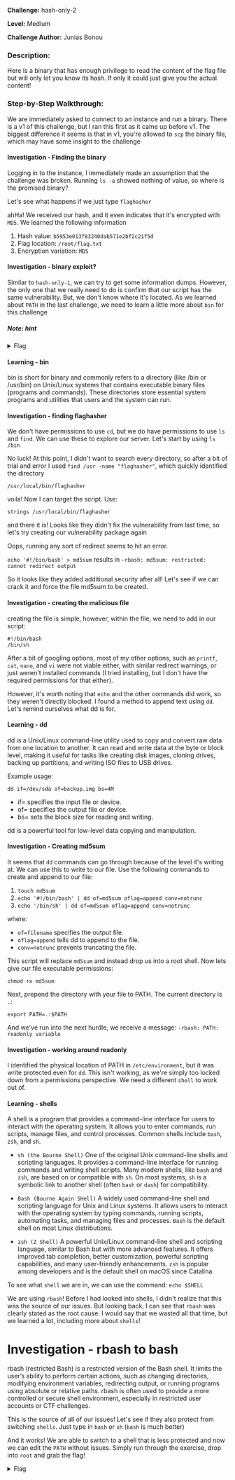 **Challenge:** hash-only-2

**Level:** Medium

**Challenge Author:** Junias Bonou

### Description: 
Here is a binary that has enough privilege to read the content of the flag file but will only let you know its hash. If only it could just give you the actual content!

### Step-by-Step Walkthrough:
We are immediately asked to connect to an instance and run a binary. There is a v1 of this challenge, but I ran this first as it came up before v1. The biggest difference it seems is that in v1, you're allowed to `scp` the binary file, which may have some insight to the challenge

#### Investigation - Finding the binary
Logging in to the instance, I immediately made an assumption that the challenge was broken. Running `ls -a` showed nothing of value, so where is the promised binary? 

Let's see what happens if we just type `flaghasher`

ahHa! We received our hash, and it even indicates that it's encrypted with `MD5`. We learned the following information

1. Hash value: `b5953e013f83240dab571e2bf2c21f5d`
2. Flag location: `/root/flag.txt`
3. Encryption variation: `MD5`

#### Investigation - binary exploit?
Similar to `hash-only-1`, we can try to get some information dumps. However, the only one that we really need to do is confirm that our script has the same vulnerability. But, we don't know where it's located. As we learned about `PATH` in the last challenge, we need to learn a little more about `bin` for this challenge 

##### Note: hint
<details><summary>Flag</summary>
    <pre>
    I spend a lot of time in this walkthrough going down false paths before understanding what the issue really is. If you want to skip a lot of these ramblings and testing, go to `Investigation - rbash to bash` near the end.
    </pre>
   </details>

#### Learning - bin
bin is short for binary and commonly refers to a directory (like /bin or /usr/bin) on Unix/Linux systems that contains executable binary files (programs and commands). These directories store essential system programs and utilities that users and the system can run.

#### Investigation - finding flaghasher
We don't have permissions to use `cd`, but we do have permissions to use `ls` and `find`. We can use these to explore our server. Let's start by using `ls /bin`

No luck! At this point, I didn't want to search every directory, so after a bit of trial and error I used `find /usr -name "flaghasher"`, which quickly identified the directory

`/usr/local/bin/flaghasher`

voila! Now I can target the script. Use:

`strings /usr/local/bin/flaghasher`

and there it is! Looks like they didn't fix the vulnerability from last time, so let's try creating our vulnerability package again

Oops, running any sort of redirect seems to hit an error.

`echo '#!/bin/bash' > md5sum` results in `-rbash: md5sum: restricted: cannot redirect output`

So it looks like they added additional security after all! Let's see if we can crack it and force the file md5sum to be created.




#### Investigation - creating the malicious file

creating the file is simple, however, within the file, we need to add in our script:

```
#!/bin/bash
/bin/sh
```

After a bit of googling options, most of my other options, such as `printf`, `cat`, `nano`, and `vi` were not viable either, with similar redirect warnings, or just weren't installed commands (I tried installing, but I don't have the required permissions for that either).

However, it's worth noting that `echo` and the other commands did work, so they weren't directly blocked. I found a method to append text using `dd`. Let's remind ourselves what dd is for.

#### Learning - dd
dd is a Unix/Linux command-line utility used to copy and convert raw data from one location to another. It can read and write data at the byte or block level, making it useful for tasks like creating disk images, cloning drives, backing up partitions, and writing ISO files to USB drives.

Example usage:

`dd if=/dev/sda of=backup.img bs=4M`

* if= specifies the input file or device.
* of= specifies the output file or device.
* bs= sets the block size for reading and writing.

dd is a powerful tool for low-level data copying and manipulation.

#### Investigation - Creating md5sum
It seems that `dd` commands can go through because of the level it's writing at. We can use this to write to our file. Use the following commands to create and append to our file:

1. `touch md5sum`
2. `echo '#!/bin/bash' | dd of=md5sum oflag=append conv=notrunc`
3. `echo '/bin/sh' | dd of=md5sum oflag=append conv=notrunc`

where:
* `of=filename` specifies the output file.
* `oflag=append` tells dd to append to the file.
* `conv=notrunc` prevents truncating the file.

This script will replace `md5sum` and instead drop us into a root shell. Now lets give our file executable permissions:

`chmod +x md5sum`

Next, prepend the directory with your file to PATH. The current directory is `.`:

`export PATH=.:$PATH`

And we've run into the next hurdle, we receive a message: `-rbash: PATH: readonly variable`

#### Investigation - working around readonly
I identified the physical location of PATH in `/etc/environment`, but it was write protected even for `dd`. This isn't working, as we're simply too locked down from a permissions perspective. We need a different `shell` to work out of.

#### Learning - shells
A shell is a program that provides a command-line interface for users to interact with the operating system. It allows you to enter commands, run scripts, manage files, and control processes. Common shells include `bash`, `zsh`, and `sh`.

* `sh (the Bourne Shell)`
One of the original Unix command-line shells and scripting languages. It provides a command-line interface for running commands and writing shell scripts. Many modern shells, like `bash` and `zsh`, are based on or compatible with `sh`. On most systems, `sh` is a symbolic link to another shell (often `bash` or `dash`) for compatibility.

* `Bash (Bourne Again SHell)`
A widely used command-line shell and scripting language for Unix and Linux systems. It allows users to interact with the operating system by typing commands, running scripts, automating tasks, and managing files and processes. `Bash` is the default shell on most Linux distributions.

* `zsh (Z Shell)`
A powerful Unix/Linux command-line shell and scripting language, similar to Bash but with more advanced features. It offers improved tab completion, better customization, powerful scripting capabilities, and many user-friendly enhancements. `zsh` is popular among developers and is the default shell on macOS since Catalina.

To see what `shell` we are in, we can use the command: `echo $SHELL`

We are using `rbash`! Before I had looked into shells, I didn't realize that this was the source of our issues. But looking back, I can see that `rbash` was clearly stated as the root cause. I would say that we wasted all that time, but we learned a lot, including more about `shells`!

# Investigation - rbash to bash
rbash (restricted Bash) is a restricted version of the Bash shell. It limits the user’s ability to perform certain actions, such as changing directories, modifying environment variables, redirecting output, or running programs using absolute or relative paths. rbash is often used to provide a more controlled or secure shell environment, especially in restricted user accounts or CTF challenges.

This is the source of all of our issues! Let's see if they also protect from switching `shells`. Just type in `bash` or `sh` (`bash` is much better)

And it works! We are able to switch to a shell that is less protected and now we can edit the `PATH` without issues. Simply run through the exercise, drop into `root` and grab the flag! 

<details><summary>Flag</summary>
    <pre>
    picoCTF{Co-@utH0r_Of_Sy5tem_b!n@riEs_5547c7aa}
    </pre>
   </details>